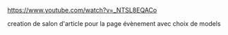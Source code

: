 https://www.youtube.com/watch?v=_NTSL8EQACo



creation de salon d'article pour la page évènement avec choix de models